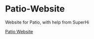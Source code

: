 # Patio-Website
Website for Patio, with help from SuperHi

[Patio Website](foundations-week2-patio.superhi.com)
